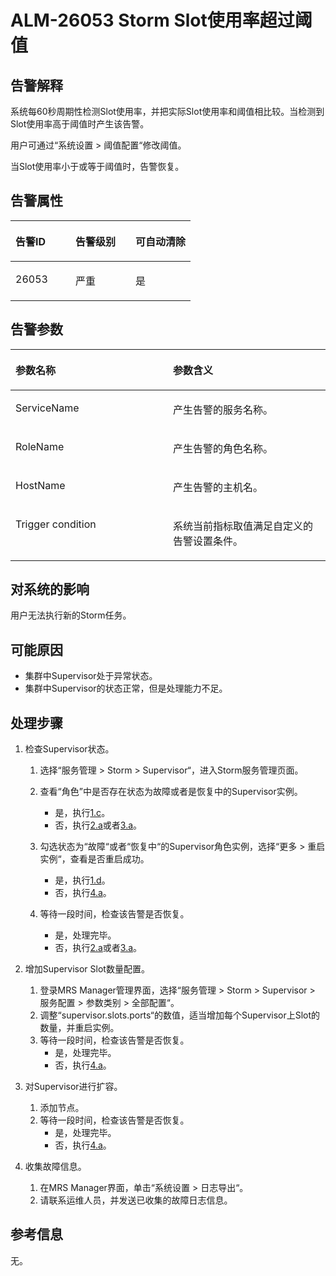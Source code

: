 # ALM-26053 Storm Slot使用率超过阈值<a name="ZH-CN_TOPIC_0174499378"></a>

## 告警解释<a name="zh-cn_topic_0093195077_zh-cn_topic_0053790967_section32908243175620"></a>

系统每60秒周期性检测Slot使用率，并把实际Slot使用率和阈值相比较。当检测到Slot使用率高于阈值时产生该告警。

用户可通过“系统设置 \> 阈值配置“修改阈值。

当Slot使用率小于或等于阈值时，告警恢复。

## 告警属性<a name="zh-cn_topic_0093195077_zh-cn_topic_0053790967_section21771461175620"></a>

<a name="zh-cn_topic_0093195077_zh-cn_topic_0053790967_table18657878175620"></a>
<table><thead align="left"><tr id="zh-cn_topic_0093195077_zh-cn_topic_0053790967_row25584845175620"><th class="cellrowborder" valign="top" width="33.33333333333333%" id="mcps1.1.4.1.1"><p id="zh-cn_topic_0093195077_zh-cn_topic_0053790967_p59106577175620"><a name="zh-cn_topic_0093195077_zh-cn_topic_0053790967_p59106577175620"></a><a name="zh-cn_topic_0093195077_zh-cn_topic_0053790967_p59106577175620"></a><strong id="zh-cn_topic_0093195077_zh-cn_topic_0053790967_b62197145175620"><a name="zh-cn_topic_0093195077_zh-cn_topic_0053790967_b62197145175620"></a><a name="zh-cn_topic_0093195077_zh-cn_topic_0053790967_b62197145175620"></a>告警ID</strong></p>
</th>
<th class="cellrowborder" valign="top" width="33.33333333333333%" id="mcps1.1.4.1.2"><p id="zh-cn_topic_0093195077_zh-cn_topic_0053790967_p4803980175620"><a name="zh-cn_topic_0093195077_zh-cn_topic_0053790967_p4803980175620"></a><a name="zh-cn_topic_0093195077_zh-cn_topic_0053790967_p4803980175620"></a><strong id="zh-cn_topic_0093195077_zh-cn_topic_0053790967_b43235825175620"><a name="zh-cn_topic_0093195077_zh-cn_topic_0053790967_b43235825175620"></a><a name="zh-cn_topic_0093195077_zh-cn_topic_0053790967_b43235825175620"></a>告警级别</strong></p>
</th>
<th class="cellrowborder" valign="top" width="33.33333333333333%" id="mcps1.1.4.1.3"><p id="zh-cn_topic_0093195077_zh-cn_topic_0053790967_p12440926175620"><a name="zh-cn_topic_0093195077_zh-cn_topic_0053790967_p12440926175620"></a><a name="zh-cn_topic_0093195077_zh-cn_topic_0053790967_p12440926175620"></a><strong id="zh-cn_topic_0093195077_zh-cn_topic_0053790967_b44859472175620"><a name="zh-cn_topic_0093195077_zh-cn_topic_0053790967_b44859472175620"></a><a name="zh-cn_topic_0093195077_zh-cn_topic_0053790967_b44859472175620"></a>可自动清除</strong></p>
</th>
</tr>
</thead>
<tbody><tr id="zh-cn_topic_0093195077_zh-cn_topic_0053790967_row9738609175620"><td class="cellrowborder" valign="top" width="33.33333333333333%" headers="mcps1.1.4.1.1 "><p id="zh-cn_topic_0093195077_zh-cn_topic_0053790967_p420326841881"><a name="zh-cn_topic_0093195077_zh-cn_topic_0053790967_p420326841881"></a><a name="zh-cn_topic_0093195077_zh-cn_topic_0053790967_p420326841881"></a>26053</p>
</td>
<td class="cellrowborder" valign="top" width="33.33333333333333%" headers="mcps1.1.4.1.2 "><p id="zh-cn_topic_0093195077_zh-cn_topic_0053790967_p492042251881"><a name="zh-cn_topic_0093195077_zh-cn_topic_0053790967_p492042251881"></a><a name="zh-cn_topic_0093195077_zh-cn_topic_0053790967_p492042251881"></a>严重</p>
</td>
<td class="cellrowborder" valign="top" width="33.33333333333333%" headers="mcps1.1.4.1.3 "><p id="zh-cn_topic_0093195077_zh-cn_topic_0053790967_p261193031881"><a name="zh-cn_topic_0093195077_zh-cn_topic_0053790967_p261193031881"></a><a name="zh-cn_topic_0093195077_zh-cn_topic_0053790967_p261193031881"></a>是</p>
</td>
</tr>
</tbody>
</table>

## 告警参数<a name="zh-cn_topic_0093195077_zh-cn_topic_0053790967_section8062366175620"></a>

<a name="zh-cn_topic_0093195077_zh-cn_topic_0053790967_table49071894175620"></a>
<table><thead align="left"><tr id="zh-cn_topic_0093195077_zh-cn_topic_0053790967_row19751123175620"><th class="cellrowborder" valign="top" width="50%" id="mcps1.1.3.1.1"><p id="zh-cn_topic_0093195077_zh-cn_topic_0053790967_p56337144175620"><a name="zh-cn_topic_0093195077_zh-cn_topic_0053790967_p56337144175620"></a><a name="zh-cn_topic_0093195077_zh-cn_topic_0053790967_p56337144175620"></a><strong id="zh-cn_topic_0093195077_zh-cn_topic_0053790967_b37272250175620"><a name="zh-cn_topic_0093195077_zh-cn_topic_0053790967_b37272250175620"></a><a name="zh-cn_topic_0093195077_zh-cn_topic_0053790967_b37272250175620"></a>参数名称</strong></p>
</th>
<th class="cellrowborder" valign="top" width="50%" id="mcps1.1.3.1.2"><p id="zh-cn_topic_0093195077_zh-cn_topic_0053790967_p66262301175620"><a name="zh-cn_topic_0093195077_zh-cn_topic_0053790967_p66262301175620"></a><a name="zh-cn_topic_0093195077_zh-cn_topic_0053790967_p66262301175620"></a><strong id="zh-cn_topic_0093195077_zh-cn_topic_0053790967_b59489799175620"><a name="zh-cn_topic_0093195077_zh-cn_topic_0053790967_b59489799175620"></a><a name="zh-cn_topic_0093195077_zh-cn_topic_0053790967_b59489799175620"></a>参数含义</strong></p>
</th>
</tr>
</thead>
<tbody><tr id="zh-cn_topic_0093195077_zh-cn_topic_0053790967_row53944385175620"><td class="cellrowborder" valign="top" width="50%" headers="mcps1.1.3.1.1 "><p id="zh-cn_topic_0093195077_zh-cn_topic_0053790967_p1213631718815"><a name="zh-cn_topic_0093195077_zh-cn_topic_0053790967_p1213631718815"></a><a name="zh-cn_topic_0093195077_zh-cn_topic_0053790967_p1213631718815"></a>ServiceName</p>
</td>
<td class="cellrowborder" valign="top" width="50%" headers="mcps1.1.3.1.2 "><p id="zh-cn_topic_0093195077_zh-cn_topic_0053790967_p4351758218815"><a name="zh-cn_topic_0093195077_zh-cn_topic_0053790967_p4351758218815"></a><a name="zh-cn_topic_0093195077_zh-cn_topic_0053790967_p4351758218815"></a>产生告警的服务名称。</p>
</td>
</tr>
<tr id="zh-cn_topic_0093195077_zh-cn_topic_0053790967_row39776827175620"><td class="cellrowborder" valign="top" width="50%" headers="mcps1.1.3.1.1 "><p id="zh-cn_topic_0093195077_zh-cn_topic_0053790967_p4893377818815"><a name="zh-cn_topic_0093195077_zh-cn_topic_0053790967_p4893377818815"></a><a name="zh-cn_topic_0093195077_zh-cn_topic_0053790967_p4893377818815"></a>RoleName</p>
</td>
<td class="cellrowborder" valign="top" width="50%" headers="mcps1.1.3.1.2 "><p id="zh-cn_topic_0093195077_zh-cn_topic_0053790967_p421312018815"><a name="zh-cn_topic_0093195077_zh-cn_topic_0053790967_p421312018815"></a><a name="zh-cn_topic_0093195077_zh-cn_topic_0053790967_p421312018815"></a>产生告警的角色名称。</p>
</td>
</tr>
<tr id="zh-cn_topic_0093195077_zh-cn_topic_0053790967_row38777247175620"><td class="cellrowborder" valign="top" width="50%" headers="mcps1.1.3.1.1 "><p id="zh-cn_topic_0093195077_zh-cn_topic_0053790967_p5146605718815"><a name="zh-cn_topic_0093195077_zh-cn_topic_0053790967_p5146605718815"></a><a name="zh-cn_topic_0093195077_zh-cn_topic_0053790967_p5146605718815"></a>HostName</p>
</td>
<td class="cellrowborder" valign="top" width="50%" headers="mcps1.1.3.1.2 "><p id="zh-cn_topic_0093195077_zh-cn_topic_0053790967_p800105218815"><a name="zh-cn_topic_0093195077_zh-cn_topic_0053790967_p800105218815"></a><a name="zh-cn_topic_0093195077_zh-cn_topic_0053790967_p800105218815"></a>产生告警的主机名。</p>
</td>
</tr>
<tr id="zh-cn_topic_0093195077_zh-cn_topic_0053790967_row5746391418810"><td class="cellrowborder" valign="top" width="50%" headers="mcps1.1.3.1.1 "><p id="zh-cn_topic_0093195077_zh-cn_topic_0053790967_p6140530018815"><a name="zh-cn_topic_0093195077_zh-cn_topic_0053790967_p6140530018815"></a><a name="zh-cn_topic_0093195077_zh-cn_topic_0053790967_p6140530018815"></a>Trigger condition</p>
</td>
<td class="cellrowborder" valign="top" width="50%" headers="mcps1.1.3.1.2 "><p id="zh-cn_topic_0093195077_zh-cn_topic_0053790967_p777338418815"><a name="zh-cn_topic_0093195077_zh-cn_topic_0053790967_p777338418815"></a><a name="zh-cn_topic_0093195077_zh-cn_topic_0053790967_p777338418815"></a>系统当前指标取值满足自定义的告警设置条件。</p>
</td>
</tr>
</tbody>
</table>

## 对系统的影响<a name="zh-cn_topic_0093195077_zh-cn_topic_0053790967_section3251753175620"></a>

用户无法执行新的Storm任务。

## 可能原因<a name="zh-cn_topic_0093195077_zh-cn_topic_0053790967_section21717983175620"></a>

-   集群中Supervisor处于异常状态。
-   集群中Supervisor的状态正常，但是处理能力不足。

## 处理步骤<a name="zh-cn_topic_0093195077_zh-cn_topic_0053790967_section7979165175620"></a>

1.  检查Supervisor状态。
    1.  选择“服务管理 \> Storm \> Supervisor“，进入Storm服务管理页面。
    2.  查看“角色”中是否存在状态为故障或者是恢复中的Supervisor实例。
        -   是，执行[1.c](#zh-cn_topic_0093195077_zh-cn_topic_0053790967_li6671657118374)。
        -   否，执行[2.a](#zh-cn_topic_0093195077_zh-cn_topic_0053790967_li25471780183642)或者[3.a](#zh-cn_topic_0093195077_zh-cn_topic_0053790967_li22838295183633)。

    3.  <a name="zh-cn_topic_0093195077_zh-cn_topic_0053790967_li6671657118374"></a>勾选状态为“故障“或者“恢复中“的Supervisor角色实例，选择“更多 \> 重启实例“，查看是否重启成功。
        -   是，执行[1.d](#zh-cn_topic_0093195077_zh-cn_topic_0053790967_li5198268318374)。
        -   否，执行[4.a](#zh-cn_topic_0093195077_zh-cn_topic_0053790967_li7366709183627)。

    4.  <a name="zh-cn_topic_0093195077_zh-cn_topic_0053790967_li5198268318374"></a>等待一段时间，检查该告警是否恢复。
        -   是，处理完毕。
        -   否，执行[2.a](#zh-cn_topic_0093195077_zh-cn_topic_0053790967_li25471780183642)或者[3.a](#zh-cn_topic_0093195077_zh-cn_topic_0053790967_li22838295183633)。

2.  增加Supervisor Slot数量配置。
    1.  <a name="zh-cn_topic_0093195077_zh-cn_topic_0053790967_li25471780183642"></a>登录MRS Manager管理界面，选择“服务管理 \> Storm \> Supervisor \> 服务配置 \> 参数类别 \> 全部配置“。
    2.  调整“supervisor.slots.ports“的数值，适当增加每个Supervisor上Slot的数量，并重启实例。
    3.  等待一段时间，检查该告警是否恢复。
        -   是，处理完毕。
        -   否，执行[4.a](#zh-cn_topic_0093195077_zh-cn_topic_0053790967_li7366709183627)。

3.  对Supervisor进行扩容。
    1.  <a name="zh-cn_topic_0093195077_zh-cn_topic_0053790967_li22838295183633"></a>添加节点。
    2.  等待一段时间，检查该告警是否恢复。
        -   是，处理完毕。
        -   否，执行[4.a](#zh-cn_topic_0093195077_zh-cn_topic_0053790967_li7366709183627)。

4.  收集故障信息。
    1.  <a name="zh-cn_topic_0093195077_zh-cn_topic_0053790967_li7366709183627"></a>在MRS Manager界面，单击“系统设置 \> 日志导出“。
    2.  请联系运维人员，并发送已收集的故障日志信息。


## 参考信息<a name="zh-cn_topic_0093195077_zh-cn_topic_0053790967_section42067024175620"></a>

无。

